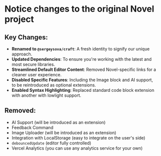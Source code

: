 # Notice changes to the original Novel project

## Key Changes:

- **Renamed to `@sergeysova/craft`**: A fresh identity to signify our unique approach.
- **Updated Dependencies**: To ensure you're working with the latest and most secure libraries.
- **Streamlined Default Editor Content**: Removed Novel-specific links for a cleaner user experience.
- **Disabled Specific Features**: Including the Image block and AI support, to be reintroduced as optional extensions.
- **Enabled Syntax Highlighting**: Replaced standard code block extension with another with lowlight support.

## Removed:

- AI Support (will be introduced as an extension)
- Feedback Command
- Image Uploader (will be introduced as an extension)
- Integration with LocalStorage (easy to integrate on the user's side)
- `debouncedUpdate` (editor fully controlled)
- Vercel Analytics (you can use any analytics service for your own)
